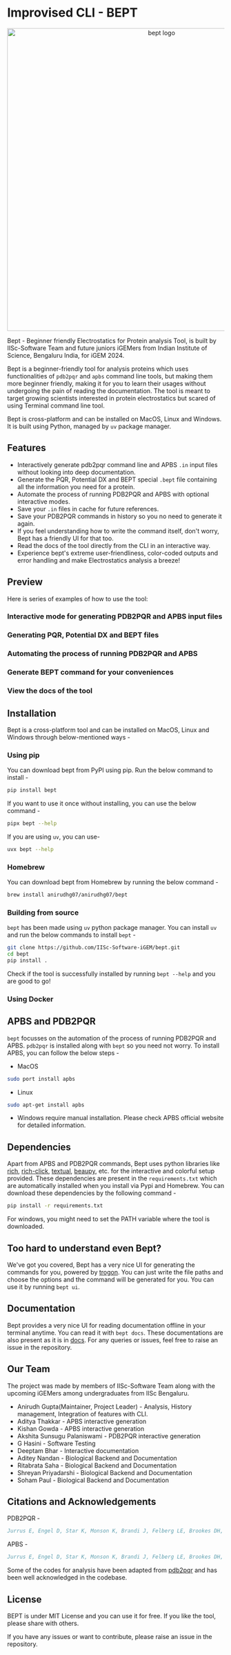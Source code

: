 # Improvised CLI - BEPT
<p align="center">
    <a><img width=700 alt = "bept logo" src="https://github.com/user-attachments/assets/d9bc6905-1082-42a3-a36d-04e0b253b27c" </a>
</a>
</p>

Bept - Beginner friendly Electrostatics for Protein analysis Tool, is built by IISc-Software Team and future juniors iGEMers from Indian Institute of Science, Bengaluru India, for iGEM 2024.

Bept is a beginner-friendly tool for analysis proteins which uses functionalities of `pdb2pqr` and `apbs` command line tools, but making them more beginner friendly, making it for you to learn their usages without undergoing the pain of reading the documentation. The tool is meant to target growing scientists interested in protein electrostatics but scared of using Terminal command line tool.

Bept is cross-platform and can be installed on MacOS, Linux and Windows. It is built using Python, managed by `uv` package manager.

## Features

- Interactively generate pdb2pqr command line and APBS `.in` input files without looking into deep documentation.
- Generate the PQR, Potential DX and BEPT special `.bept` file containing all the information you need for a protein.
- Automate the process of running PDB2PQR and APBS with optional interactive modes.
- Save your `.in` files in cache for future references.
- Save your PDB2PQR commands in history so you no need to generate it again.
- If you feel understanding how to write the command itself, don't worry, Bept has a friendly UI for that too.
- Read the docs of the tool directly from the CLI in an interactive way.
- Experience bept's extreme user-friendliness, color-coded outputs and error handling and make Electrostatics analysis a breeze!

## Preview

Here is series of examples of how to use the tool:

### Interactive mode for generating PDB2PQR and APBS input files

### Generating PQR, Potential DX and BEPT files

### Automating the process of running PDB2PQR and APBS

### Generate BEPT command for your conveniences

### View the docs of the tool

## Installation

Bept is a cross-platform tool and can be installed on MacOS, Linux and Windows through below-mentioned ways -

### Using pip

You can download bept from PyPI using pip. Run the below command to install -

```bash
pip install bept
```

If you want to use it once without installing, you can use the below command -

```bash
pipx bept --help
```

If you are using `uv`, you can use-

```bash
uvx bept --help
```

### Homebrew

You can download bept from Homebrew by running the below command -

```bash
brew install anirudhg07/anirudhg07/bept
```

### Building from source

`bept` has been made using `uv` python package manager. You can install `uv` and run the below commands to install `bept` -

```bash
git clone https://github.com/IISc-Software-iGEM/bept.git
cd bept
pip install .
```

Check if the tool is successfully installed by running `bept --help` and you are good to go!

### Using Docker

## APBS and PDB2PQR

`bept` focusses on the automation of the process of running PDB2PQR and APBS. `pdb2pqr` is installed along with `bept` so you need not worry. To install APBS, you can follow the below steps -

- MacOS

```bash
sudo port install apbs
```

- Linux

```bash
sudo apt-get install apbs
```

- Windows require manual installation. Please check APBS official website for detailed information.

## Dependencies

Apart from APBS and PDB2PQR commands, Bept uses python libraries like [rich](https://github.com/Textualize/rich), [rich-click](https://github.com/ewels/rich-click), [textual](https://github.com/Textualize/textual), [beaupy](https://github.com/petereon/beaupy), etc. for the interactive and colorful setup provided. These dependencies are present in the `requirements.txt` which are automatically installed when you install via Pypi and Homebrew. You can download these dependencies by the following command -

```bash
pip install -r requirements.txt
```

For windows, you might need to set the PATH variable where the tool is downloaded.

## Too hard to understand even Bept?

We've got you covered, Bept has a very nice UI for generating the commands for you, powered by [trogon](https://github.com/textualize/trogon). You can just write the file paths and choose the options and the command will be generated for you. You can use it by running `bept ui`.

## Documentation

Bept provides a very nice UI for reading documentation offline in your terminal anytime. You can read it with `bept docs`. These documentations are also present as it is in [docs](/docs).
For any queries or issues, feel free to raise an issue in the repository.

## Our Team

The project was made by members of IISc-Software Team along with the upcoming iGEMers among undergraduates from IISc Bengaluru.

- Anirudh Gupta(Maintainer, Project Leader) - Analysis, History management, Integration of features with CLI.
- Aditya Thakkar - APBS interactive generation
- Kishan Gowda - APBS interactive generation
- Akshita Sunsugu Palaniswami - PDB2PQR interactive generation
- G Hasini - Software Testing
- Deeptam Bhar - Interactive documentation
- Aditey Nandan - Biological Backend and Documentation
- Ritabrata Saha - Biological Backend and Documentation
- Shreyan Priyadarshi - Biological Backend and Documentation
- Soham Paul - Biological Backend and Documentation

## Citations and Acknowledgements

PDB2PQR -

```bibtex
Jurrus E, Engel D, Star K, Monson K, Brandi J, Felberg LE, Brookes DH, Wilson L, Chen J, Liles K, Chun M, Li P, Gohara DW, Dolinsky T, Konecny R, Koes DR, Nielsen JE, Head-Gordon T, Geng W, Krasny R, Wei G-W, Holst MJ, McCammon JA, Baker NA. Improvements to the APBS biomolecular solvation software suite. Protein Sci, 27 (1), 112-128, 2018. https://doi.org/10.1002/pro.3280
```

APBS -

```bibtex
Jurrus E, Engel D, Star K, Monson K, Brandi J, Felberg LE, Brookes DH, Wilson L, Chen J, Liles K, Chun M, Li P, Gohara DW, Dolinsky T, Konecny R, Koes DR, Nielsen JE, Head-Gordon T, Geng W, Krasny R, Wei G-W, Holst MJ, McCammon JA, Baker NA. Improvements to the APBS biomolecular solvation software suite. Protein Sci, 27 (1), 112-128, 2018. https://doi.org/10.1002/pro.3280
```

Some of the codes for analysis have been adapted from [pdb2pqr](https://github.com/Electrostatics/pdb2pqr) and has been well acknowledged in the codebase.

## License

BEPT is under MIT License and you can use it for free. If you like the tool, please share with others.

If you have any issues or want to contribute, please raise an issue in the repository.
